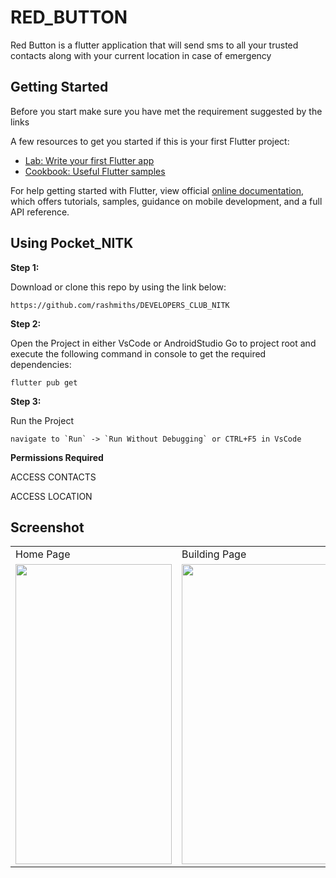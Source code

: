 # RED_BUTTON

Red Button is a flutter application that will send sms to all your trusted contacts along with your current location in case of emergency


## Getting Started

Before you start make sure you have met the requirement suggested by the links

A few resources to get you started if this is your first Flutter project:

- [Lab: Write your first Flutter app](https://flutter.dev/docs/get-started/codelab)
- [Cookbook: Useful Flutter samples](https://flutter.dev/docs/cookbook)

For help getting started with Flutter, view official
[online documentation](https://flutter.dev/docs), which offers tutorials,
samples, guidance on mobile development, and a full API reference.

## Using Pocket_NITK

**Step 1:**

Download or clone this repo by using the link below:

```
https://github.com/rashmiths/DEVELOPERS_CLUB_NITK
```

**Step 2:**

Open the Project in either VsCode or AndroidStudio Go to project root and execute the following command in console to get the required dependencies: 

```
flutter pub get 
```

**Step 3:**

Run the Project

```
navigate to `Run` -> `Run Without Debugging` or CTRL+F5 in VsCode

```

**Permissions Required**

   ACCESS CONTACTS
   
   ACCESS LOCATION
   
   
   

## Screenshot

<table>
  <tr>
    <td>Home Page</td>
     <td>Building Page</td>
     <td>MapPage</td>
    <td>SettingsPage</td>
  </tr>
  <tr>
    <td><img src="https://user-images.githubusercontent.com/54366663/95326469-476cfc80-08c0-11eb-83cc-c774581ffb0f.jpeg" width=250 height=480></td>
    <td><img src="https://user-images.githubusercontent.com/54366663/95326482-4c31b080-08c0-11eb-8ff4-133e365e52f7.jpeg" width=250 height=480></td>
    <td><img src="https://user-images.githubusercontent.com/54366663/95327470-b72fb700-08c1-11eb-8ea8-df9ff6b7e6d5.jpeg" width=250 height=480></td>
    <td><img src="https://user-images.githubusercontent.com/54366663/95326499-5489eb80-08c0-11eb-95e6-655cc94b5bd4.jpeg" width=250 height=480></td>
  </tr>
 </table>
 
 
 

 




